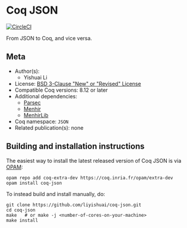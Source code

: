 <!---
This file was generated from `meta.yml`, please do not edit manually.
Follow the instructions on https://github.com/coq-community/templates to regenerate.
--->
# Coq JSON

[![CircleCI][circleci-shield]][circleci-link]

[circleci-shield]: https://circleci.com/gh/liyishuai/coq-json.svg?style=svg
[circleci-link]:   https://circleci.com/gh/liyishuai/coq-json




From JSON to Coq, and vice versa.

## Meta

- Author(s):
  - Yishuai Li
- License: [BSD 3-Clause "New" or "Revised" License](LICENSE)
- Compatible Coq versions: 8.12 or later
- Additional dependencies:
  - [Parsec](https://github.com/liyishuai/coq-parsec)
  - [Menhir](http://gallium.inria.fr/~fpottier/menhir/)
  - [MenhirLib](https://gitlab.inria.fr/fpottier/menhir/-/tree/master/coq-menhirlib/)
- Coq namespace: `JSON`
- Related publication(s): none

## Building and installation instructions

The easiest way to install the latest released version of Coq JSON
is via [OPAM](https://opam.ocaml.org/doc/Install.html):

```shell
opam repo add coq-extra-dev https://coq.inria.fr/opam/extra-dev
opam install coq-json
```

To instead build and install manually, do:

``` shell
git clone https://github.com/liyishuai/coq-json.git
cd coq-json
make   # or make -j <number-of-cores-on-your-machine>
make install
```



